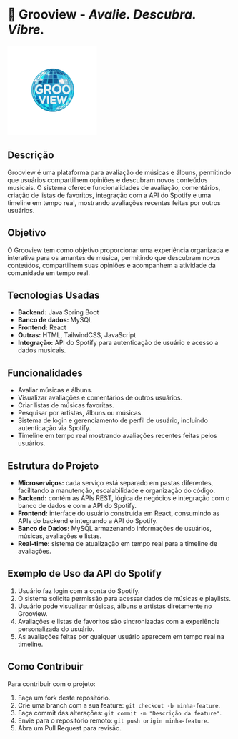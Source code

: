 # 🪩 Grooview - *Avalie. Descubra. Vibre.* 
<img src="/assets/GrooViewLogoPNG.png" alt="Logo do Grooview" width="200">

## Descrição
Grooview é uma plataforma para avaliação de músicas e álbuns, permitindo que usuários compartilhem opiniões e descubram novos conteúdos musicais. O sistema oferece funcionalidades de avaliação, comentários, criação de listas de favoritos, integração com a API do Spotify e uma timeline em tempo real, mostrando avaliações recentes feitas por outros usuários.

## Objetivo
O Grooview tem como objetivo proporcionar uma experiência organizada e interativa para os amantes de música, permitindo que descubram novos conteúdos, compartilhem suas opiniões e acompanhem a atividade da comunidade em tempo real.

## Tecnologias Usadas
- **Backend:** Java Spring Boot
- **Banco de dados:** MySQL
- **Frontend:** React
- **Outras:** HTML, TailwindCSS, JavaScript
- **Integração:** API do Spotify para autenticação de usuário e acesso a dados musicais.

## Funcionalidades
- Avaliar músicas e álbuns.
- Visualizar avaliações e comentários de outros usuários.
- Criar listas de músicas favoritas.
- Pesquisar por artistas, álbuns ou músicas.
- Sistema de login e gerenciamento de perfil de usuário, incluindo autenticação via Spotify.
- Timeline em tempo real mostrando avaliações recentes feitas pelos usuários.

## Estrutura do Projeto
- **Microserviços:** cada serviço está separado em pastas diferentes, facilitando a manutenção, escalabilidade e organização do código.
- **Backend:** contém as APIs REST, lógica de negócios e integração com o banco de dados e com a API do Spotify.
- **Frontend:** interface do usuário construída em React, consumindo as APIs do backend e integrando a API do Spotify.
- **Banco de Dados:** MySQL armazenando informações de usuários, músicas, avaliações e listas.
- **Real-time:** sistema de atualização em tempo real para a timeline de avaliações.

## Exemplo de Uso da API do Spotify
1. Usuário faz login com a conta do Spotify.
2. O sistema solicita permissão para acessar dados de músicas e playlists.
3. Usuário pode visualizar músicas, álbuns e artistas diretamente no Grooview.
4. Avaliações e listas de favoritos são sincronizadas com a experiência personalizada do usuário.
5. As avaliações feitas por qualquer usuário aparecem em tempo real na timeline.

## Como Contribuir
Para contribuir com o projeto:
1. Faça um fork deste repositório.
2. Crie uma branch com a sua feature: `git checkout -b minha-feature`.
3. Faça commit das alterações: `git commit -m "Descrição da feature"`.
4. Envie para o repositório remoto: `git push origin minha-feature`.
5. Abra um Pull Request para revisão.
